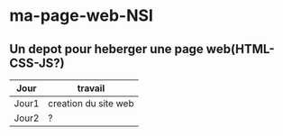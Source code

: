 # ma-page-web-NSI
Un depot pour heberger une page web(HTML-CSS-JS?)
---------------------------------
|Jour|travail|
|----|----|
|Jour1|creation du site web|
|Jour2|?|
